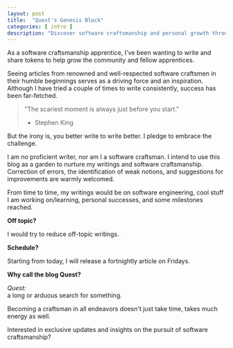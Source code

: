 ```yaml
---
layout: post
title:  "Quest's Genesis Block"
categories: [ intro ]
description: "Discover software craftsmanship and personal growth through 'Quest's Genesis Block"
---
```



As a software craftsmanship apprentice, I've been wanting to write and share tokens to help grow the community and fellow apprentices.

Seeing articles from renowned and well-respected software craftsmen in their humble beginnings serves as a driving force and an inspiration. Although I have tried a couple of times to write consistently, success has been far-fetched.

> "The scariest moment is always just before you start."  
> - Stephen King

But the irony is, you better write to write better. I pledge to embrace the challenge.

I am no proficient writer, nor am I a software craftsman. I intend to use this blog as a garden to nurture my writings and software craftsmanship. Correction of errors, the identification of weak notions, and suggestions for improvements are warmly welcomed.

From time to time, my writings would be on software engineering, cool stuff I am working on/learning, personal successes, and some milestones reached.

**Off topic?**

I would try to reduce off-topic writings.

**Schedule?**

Starting from today, I will release a fortnightly article on Fridays.

**Why call the blog Quest?**

*Quest:*  
a long or arduous search for something.

Becoming a craftsman in all endeavors doesn't just take time, takes much energy as well.

Interested in exclusive updates and insights on the pursuit of software craftsmanship?


